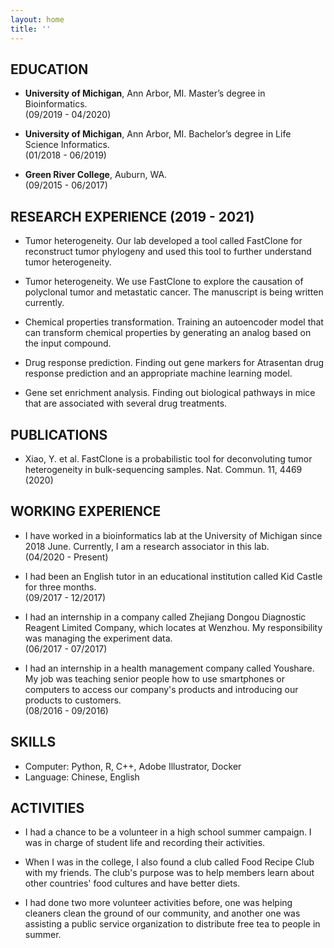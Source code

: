 ```yaml
---
layout: home
title: ''
---
```


## **EDUCATION** 

- **University of Michigan**, Ann Arbor, MI. Master’s degree in Bioinformatics.                                               
<space><space><space><space><space><space><space><space><space><space><space>(09/2019 - 04/2020)

- **University of Michigan**, Ann Arbor, MI. Bachelor’s degree in Life Science Informatics.                                                                                       
                                                                        (01/2018 - 06/2019)

- **Green River College**, Auburn, WA.                       
                                                                        (09/2015 - 06/2017)


## **RESEARCH EXPERIENCE (2019 - 2021)**

- Tumor heterogeneity. Our lab developed a tool called FastClone for reconstruct tumor phylogeny and used this tool to further understand tumor heterogeneity.

- Tumor heterogeneity. We use FastClone to explore the causation of polyclonal tumor and metastatic cancer. The manuscript is being written currently. 

- Chemical properties transformation. Training an autoencoder model that can transform chemical properties by generating an analog based on the input compound.

- Drug response prediction. Finding out gene markers for Atrasentan drug response prediction and an appropriate machine learning model.

- Gene set enrichment analysis. Finding out biological pathways in mice that are associated with several drug treatments.

## **PUBLICATIONS**
- Xiao, Y. et al. FastClone is a probabilistic tool for deconvoluting tumor heterogeneity in bulk-sequencing samples. Nat. Commun. 11, 4469 (2020)

## **WORKING EXPERIENCE**
- I have worked in a bioinformatics lab at the University of Michigan since 2018 June. Currently, I am a research associator in this lab.                       
                                                                                                                                        (04/2020 - Present)

- I had been an English tutor in an educational institution called Kid Castle for three months.                       
                                                                                                                                        (09/2017 - 12/2017)

- I had an internship in a company called Zhejiang Dongou Diagnostic Reagent Limited Company, which locates at Wenzhou. My responsibility was managing the experiment data.                       
                                                                                                                                        (06/2017 - 07/2017)

- I had an internship in a health management company called Youshare. My job was teaching senior people how to use smartphones or computers to access our company's products and introducing our products to customers.                       
                                                                                                                                        (08/2016 - 09/2016)

## **SKILLS** 
- Computer: Python, R, C++, Adobe Illustrator, Docker
- Language: Chinese, English

## **ACTIVITIES**
- I had a chance to be a volunteer in a high school summer campaign. I was in charge of student life and recording their activities.

- When I was in the college, I also found a club called Food Recipe Club with my friends. The club's purpose was to help members learn about other countries' food cultures and have better diets.

- I had done two more volunteer activities before, one was helping cleaners clean the ground of our community, and another one was assisting a public service organization to distribute free tea to people in summer.





